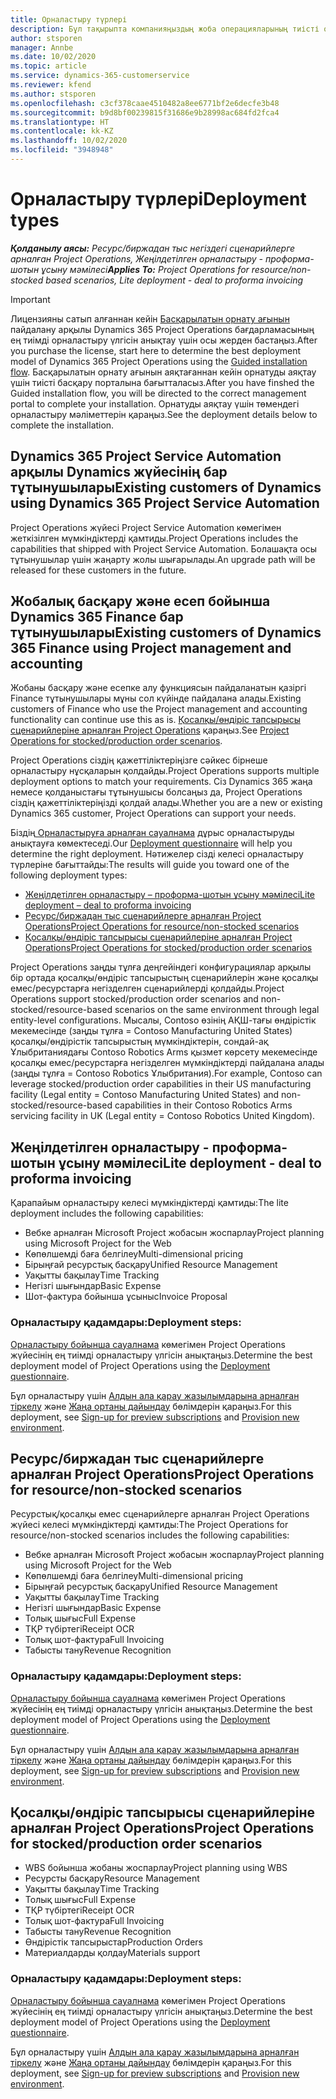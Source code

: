 ```yaml
---
title: Орналастыру түрлері
description: Бұл тақырыпта компанияңыздың жоба операцияларының тиісті орналастыру түрін анықтауға көмектесу үшін ақпарат береді.
author: stsporen
manager: Annbe
ms.date: 10/02/2020
ms.topic: article
ms.service: dynamics-365-customerservice
ms.reviewer: kfend
ms.author: stsporen
ms.openlocfilehash: c3cf378caae4510482a8ee6771bf2e6decfe3b48
ms.sourcegitcommit: b9d8bf00239815f31686e9b28998ac684fd2fca4
ms.translationtype: HT
ms.contentlocale: kk-KZ
ms.lasthandoff: 10/02/2020
ms.locfileid: "3948948"
---
```

# <a name="deployment-types"></a><span data-ttu-id="8c669-103">Орналастыру түрлері</span><span class="sxs-lookup"><span data-stu-id="8c669-103">Deployment types</span></span>

<span data-ttu-id="8c669-104">_**Қолданылу аясы:** Ресурс/биржадан тыс негіздегі сценарийлерге арналған Project Operations, Жеңілдетілген орналастыру - проформа-шотын ұсыну мәмілесі_</span><span class="sxs-lookup"><span data-stu-id="8c669-104">_**Applies To:** Project Operations for resource/non-stocked based scenarios, Lite deployment - deal to proforma invoicing_</span></span>

> [!IMPORTANT]
> <span data-ttu-id="8c669-105">Лицензияны сатып алғаннан кейін [Басқарылатын орнату ағынын](https://aka.ms/provisionprojectoperations) пайдалану арқылы Dynamics 365 Project Operations бағдарламасының ең тиімді орналастыру үлгісін анықтау үшін осы жерден бастаңыз.</span><span class="sxs-lookup"><span data-stu-id="8c669-105">After you purchase the license, start here to determine the best deployment model of Dynamics 365 Project Operations using the [Guided installation flow](https://aka.ms/provisionprojectoperations).</span></span>
> <span data-ttu-id="8c669-106">Басқарылатын орнату ағынын аяқтағаннан кейін орнатуды аяқтау үшін тиісті басқару порталына бағытталасыз.</span><span class="sxs-lookup"><span data-stu-id="8c669-106">After you have finshed the Guided installation flow, you will be directed to the correct management portal to complete your installation.</span></span> <span data-ttu-id="8c669-107">Орнатуды аяқтау үшін төмендегі орналастыру мәліметтерін қараңыз.</span><span class="sxs-lookup"><span data-stu-id="8c669-107">See the deployment details below to complete the installation.</span></span>


## <a name="existing-customers-of-dynamics-using-dynamics-365-project-service-automation"></a><span data-ttu-id="8c669-108">Dynamics 365 Project Service Automation арқылы Dynamics жүйесінің бар тұтынушылары</span><span class="sxs-lookup"><span data-stu-id="8c669-108">Existing customers of Dynamics using Dynamics 365 Project Service Automation</span></span>
<span data-ttu-id="8c669-109">Project Operations жүйесі Project Service Automation көмегімен жеткізілген мүмкіндіктерді қамтиды.</span><span class="sxs-lookup"><span data-stu-id="8c669-109">Project Operations includes the capabilities that shipped with Project Service Automation.</span></span> <span data-ttu-id="8c669-110">Болашақта осы тұтынушылар үшін жаңарту жолы шығарылады.</span><span class="sxs-lookup"><span data-stu-id="8c669-110">An upgrade path will be released for these customers in the future.</span></span>

## <a name="existing-customers-of-dynamics-365-finance-using-project-management-and-accounting"></a><span data-ttu-id="8c669-111">Жобалық басқару және есеп бойынша Dynamics 365 Finance бар тұтынушылары</span><span class="sxs-lookup"><span data-stu-id="8c669-111">Existing customers of Dynamics 365 Finance using Project management and accounting</span></span> 

<span data-ttu-id="8c669-112">Жобаны басқару және есепке алу функциясын пайдаланатын қазіргі Finance тұтынушылары мұны сол күйінде пайдалана алады.</span><span class="sxs-lookup"><span data-stu-id="8c669-112">Existing customers of Finance who use the Project management and accounting functionality can continue use this as is.</span></span> <span data-ttu-id="8c669-113">[Қосалқы/өндіріс тапсырысы сценарийлеріне арналған Project Operations](#pma) қараңыз.</span><span class="sxs-lookup"><span data-stu-id="8c669-113">See [Project Operations for stocked/production order scenarios](#pma).</span></span>

<span data-ttu-id="8c669-114">Project Operations сіздің қажеттіліктеріңізге сәйкес бірнеше орналастыру нұсқаларын қолдайды.</span><span class="sxs-lookup"><span data-stu-id="8c669-114">Project Operations supports multiple deployment options to match your requirements.</span></span> <span data-ttu-id="8c669-115">Сіз Dynamics 365 жаңа немесе қолданыстағы тұтынушысы болсаңыз да, Project Operations сіздің қажеттіліктеріңізді қолдай алады.</span><span class="sxs-lookup"><span data-stu-id="8c669-115">Whether you are a new or existing Dynamics 365 customer, Project Operations can support your needs.</span></span>

<span data-ttu-id="8c669-116">Біздің[ Орналастыруға арналған сауалнама](https://aka.ms/provisionprojectoperations) дұрыс орналастыруды анықтауға көмектеседі.</span><span class="sxs-lookup"><span data-stu-id="8c669-116">Our [Deployment questionnaire](https://aka.ms/provisionprojectoperations) will help you determine the right deployment.</span></span> <span data-ttu-id="8c669-117">Нәтижелер сізді келесі орналастыру түрлеріне бағыттайды:</span><span class="sxs-lookup"><span data-stu-id="8c669-117">The results will guide you toward one of the following deployment types:</span></span>

- [<span data-ttu-id="8c669-118">Жеңілдетілген орналастыру – проформа-шотын ұсыну мәмілесі</span><span class="sxs-lookup"><span data-stu-id="8c669-118">Lite deployment – deal to proforma invoicing</span></span>](#lite)
- [<span data-ttu-id="8c669-119">Ресурс/биржадан тыс сценарийлерге арналған Project Operations</span><span class="sxs-lookup"><span data-stu-id="8c669-119">Project Operations for resource/non-stocked scenarios</span></span>](#integrated)
- [<span data-ttu-id="8c669-120">Қосалқы/өндіріс тапсырысы сценарийлеріне арналған Project Operations</span><span class="sxs-lookup"><span data-stu-id="8c669-120">Project Operations for stocked/production order scenarios</span></span>](#pma)

<span data-ttu-id="8c669-121">Project Operations заңды тұлға деңгейіндегі конфигурациялар арқылы бір ортада қосалқы/өндіріс тапсырыстың сценарийлерін және қосалқы емес/ресурстарға негізделген сценарийлерді қолдайды.</span><span class="sxs-lookup"><span data-stu-id="8c669-121">Project Operations support stocked/production order scenarios and non-stocked/resource-based scenarios on the same environment through legal entity-level configurations.</span></span> <span data-ttu-id="8c669-122">Мысалы, Contoso өзінің АҚШ-тағы өндірістік мекемесінде (заңды тұлға = Contoso Manufacturing United States) қосалқы/өндірістік тапсырыстың мүмкіндіктерін, сондай-ақ Ұлыбританиядағы Contoso Robotics Arms қызмет көрсету мекемесінде қосалқы емес/ресурстарға негізделген мүмкіндіктерді пайдалана алады (заңды тұлға = Contoso Robotics Ұлыбритания).</span><span class="sxs-lookup"><span data-stu-id="8c669-122">For example, Contoso can leverage stocked/production order capabilities in their US manufacturing facility (Legal entity = Contoso Manufacturing United States) and non-stocked/resource-based capabilities in their Contoso Robotics Arms servicing facility in UK (Legal entity = Contoso Robotics United Kingdom).</span></span>

## <a name="a-namelitelite-deployment---deal-to-proforma-invoicing"></a><span data-ttu-id="8c669-123"><a name="lite"><a/>Жеңілдетілген орналастыру - проформа-шотын ұсыну мәмілесі</span><span class="sxs-lookup"><span data-stu-id="8c669-123"><a name="lite"><a/>Lite deployment - deal to proforma invoicing</span></span>
<span data-ttu-id="8c669-124">Қарапайым орналастыру келесі мүмкіндіктерді қамтиды:</span><span class="sxs-lookup"><span data-stu-id="8c669-124">The lite deployment includes the following capabilities:</span></span>

- <span data-ttu-id="8c669-125">Вебке арналған Microsoft Project жобасын жоспарлау</span><span class="sxs-lookup"><span data-stu-id="8c669-125">Project planning using Microsoft Project for the Web</span></span>
- <span data-ttu-id="8c669-126">Көпөлшемді баға белгілеу</span><span class="sxs-lookup"><span data-stu-id="8c669-126">Multi-dimensional pricing</span></span>
- <span data-ttu-id="8c669-127">Бірыңғай ресурстық басқару</span><span class="sxs-lookup"><span data-stu-id="8c669-127">Unified Resource Management</span></span>
- <span data-ttu-id="8c669-128">Уақытты бақылау</span><span class="sxs-lookup"><span data-stu-id="8c669-128">Time Tracking</span></span>
- <span data-ttu-id="8c669-129">Негізгі шығындар</span><span class="sxs-lookup"><span data-stu-id="8c669-129">Basic Expense</span></span>
- <span data-ttu-id="8c669-130">Шот-фактура бойынша ұсыныс</span><span class="sxs-lookup"><span data-stu-id="8c669-130">Invoice Proposal</span></span>

### <a name="deployment-steps"></a><span data-ttu-id="8c669-131">Орналастыру қадамдары:</span><span class="sxs-lookup"><span data-stu-id="8c669-131">Deployment steps:</span></span>
<span data-ttu-id="8c669-132">[Орналастыру бойынша сауалнама](https://aka.ms/provisionprojectoperations) көмегімен Project Operations жүйесінің ең тиімді орналастыру үлгісін анықтаңыз.</span><span class="sxs-lookup"><span data-stu-id="8c669-132">Determine the best deployment model of Project Operations using the [Deployment questionnaire](https://aka.ms/provisionprojectoperations).</span></span>

<span data-ttu-id="8c669-133">Бұл орналастыру үшін [Алдын ала қарау жазылымдарына арналған тіркелу](lite-preview-subscription-sign-up.md) және [Жаңа ортаны дайындау](lite-deployment.md) бөлімдерін қараңыз.</span><span class="sxs-lookup"><span data-stu-id="8c669-133">For this deployment, see [Sign-up for preview subscriptions](lite-preview-subscription-sign-up.md) and [Provision new environment](lite-deployment.md).</span></span> 


## <a name="a-nameintegratedproject-operations-for-resourcenon-stocked-scenarios"></a><span data-ttu-id="8c669-134"><a name="integrated"><a/>Ресурс/биржадан тыс сценарийлерге арналған Project Operations</span><span class="sxs-lookup"><span data-stu-id="8c669-134"><a name="integrated"><a/>Project Operations for resource/non-stocked scenarios</span></span>
<span data-ttu-id="8c669-135">Ресурстық/қосалқы емес сценарийлерге арналған Project Operations жүйесі келесі мүмкіндіктерді қамтиды:</span><span class="sxs-lookup"><span data-stu-id="8c669-135">The Project Operations for resource/non-stocked scenarios includes the following capabilities:</span></span>
  
- <span data-ttu-id="8c669-136">Вебке арналған Microsoft Project жобасын жоспарлау</span><span class="sxs-lookup"><span data-stu-id="8c669-136">Project planning using Microsoft Project for the Web</span></span>
- <span data-ttu-id="8c669-137">Көпөлшемді баға белгілеу</span><span class="sxs-lookup"><span data-stu-id="8c669-137">Multi-dimensional pricing</span></span>
- <span data-ttu-id="8c669-138">Бірыңғай ресурстық басқару</span><span class="sxs-lookup"><span data-stu-id="8c669-138">Unified Resource Management</span></span>
- <span data-ttu-id="8c669-139">Уақытты бақылау</span><span class="sxs-lookup"><span data-stu-id="8c669-139">Time Tracking</span></span>
- <span data-ttu-id="8c669-140">Негізгі шығындар</span><span class="sxs-lookup"><span data-stu-id="8c669-140">Basic Expense</span></span>
- <span data-ttu-id="8c669-141">Толық шығыс</span><span class="sxs-lookup"><span data-stu-id="8c669-141">Full Expense</span></span>
- <span data-ttu-id="8c669-142">ТҚР түбіртегі</span><span class="sxs-lookup"><span data-stu-id="8c669-142">Receipt OCR</span></span>
- <span data-ttu-id="8c669-143">Толық шот-фактура</span><span class="sxs-lookup"><span data-stu-id="8c669-143">Full Invoicing</span></span>
- <span data-ttu-id="8c669-144">Табысты тану</span><span class="sxs-lookup"><span data-stu-id="8c669-144">Revenue Recognition</span></span>

### <a name="deployment-steps"></a><span data-ttu-id="8c669-145">Орналастыру қадамдары:</span><span class="sxs-lookup"><span data-stu-id="8c669-145">Deployment steps:</span></span>
<span data-ttu-id="8c669-146">[Орналастыру бойынша сауалнама](https://aka.ms/provisionprojectoperations) көмегімен Project Operations жүйесінің ең тиімді орналастыру үлгісін анықтаңыз.</span><span class="sxs-lookup"><span data-stu-id="8c669-146">Determine the best deployment model of Project Operations using the [Deployment questionnaire](https://aka.ms/provisionprojectoperations).</span></span>

<span data-ttu-id="8c669-147">Бұл орналастыру үшін [Алдын ала қарау жазылымдарына арналған тіркелу](resource-sign-up-preview-subscription.md) және [Жаңа ортаны дайындау](resource-provision-new-environment.md) бөлімдерін қараңыз.</span><span class="sxs-lookup"><span data-stu-id="8c669-147">For this deployment, see [Sign-up for preview subscriptions](resource-sign-up-preview-subscription.md) and [Provision new environment](resource-provision-new-environment.md).</span></span> 


## <a name="project-operations-for-stockedproduction-order-scenarios"></a><a name="pma"></a><span data-ttu-id="8c669-148">Қосалқы/өндіріс тапсырысы сценарийлеріне арналған Project Operations</span><span class="sxs-lookup"><span data-stu-id="8c669-148">Project Operations for stocked/production order scenarios</span></span>

- <span data-ttu-id="8c669-149">WBS бойынша жобаны жоспарлау</span><span class="sxs-lookup"><span data-stu-id="8c669-149">Project planning using WBS</span></span>
- <span data-ttu-id="8c669-150">Ресурсты басқару</span><span class="sxs-lookup"><span data-stu-id="8c669-150">Resource Management</span></span>
- <span data-ttu-id="8c669-151">Уақытты бақылау</span><span class="sxs-lookup"><span data-stu-id="8c669-151">Time Tracking</span></span>
- <span data-ttu-id="8c669-152">Толық шығыс</span><span class="sxs-lookup"><span data-stu-id="8c669-152">Full Expense</span></span>
- <span data-ttu-id="8c669-153">ТҚР түбіртегі</span><span class="sxs-lookup"><span data-stu-id="8c669-153">Receipt OCR</span></span>
- <span data-ttu-id="8c669-154">Толық шот-фактура</span><span class="sxs-lookup"><span data-stu-id="8c669-154">Full Invoicing</span></span>
- <span data-ttu-id="8c669-155">Табысты тану</span><span class="sxs-lookup"><span data-stu-id="8c669-155">Revenue Recognition</span></span>
- <span data-ttu-id="8c669-156">Өндірістік тапсырыстар</span><span class="sxs-lookup"><span data-stu-id="8c669-156">Production Orders</span></span>
- <span data-ttu-id="8c669-157">Материалдарды қолдау</span><span class="sxs-lookup"><span data-stu-id="8c669-157">Materials support</span></span>

### <a name="deployment-steps"></a><span data-ttu-id="8c669-158">Орналастыру қадамдары:</span><span class="sxs-lookup"><span data-stu-id="8c669-158">Deployment steps:</span></span>
<span data-ttu-id="8c669-159">[Орналастыру бойынша сауалнама](https://aka.ms/provisionprojectoperations) көмегімен Project Operations жүйесінің ең тиімді орналастыру үлгісін анықтаңыз.</span><span class="sxs-lookup"><span data-stu-id="8c669-159">Determine the best deployment model of Project Operations using the [Deployment questionnaire](https://aka.ms/provisionprojectoperations).</span></span>

<span data-ttu-id="8c669-160">Бұл орналастыру үшін [Алдын ала қарау жазылымдарына арналған тіркелу](https://docs.microsoft.com/dynamics365/fin-ops-core/dev-itpro/dev-tools/sign-up-preview-subscription?toc=/dynamics365/finance/toc.json) және [Жаңа ортаны дайындау](https://docs.microsoft.com/dynamics365/fin-ops-core/dev-itpro/deployment/deploy-demo-environment?toc=/dynamics365/finance/toc.json) бөлімдерін қараңыз.</span><span class="sxs-lookup"><span data-stu-id="8c669-160">For this deployment, see [Sign-up for preview subscriptions](https://docs.microsoft.com/dynamics365/fin-ops-core/dev-itpro/dev-tools/sign-up-preview-subscription?toc=/dynamics365/finance/toc.json) and [Provision new environment](https://docs.microsoft.com/dynamics365/fin-ops-core/dev-itpro/deployment/deploy-demo-environment?toc=/dynamics365/finance/toc.json).</span></span> 



